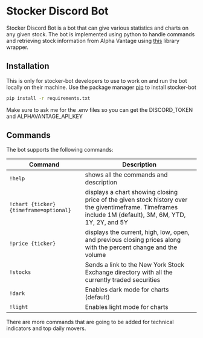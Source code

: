 # Stocker Discord Bot

Stocker Discord Bot is a bot that can give various statistics and charts
on any given stock. The bot is implemented using python to handle commands and retrieving stock information from
Alpha Vantage using <a href="https://github.com/RomelTorres/alpha_vantage">this</a> 
library wrapper.

## Installation

This is only for stocker-bot developers to use to work on and run the bot locally on their machine.
Use the package manager [pip](https://pip.pypa.io/en/stable/) to install stocker-bot

```bash
pip install -r requirements.txt
```

Make sure to ask me for the .env files so you can get the DISCORD_TOKEN and ALPHAVANTAGE_API_KEY

## Commands

The bot supports the following commands:

| Command | Description |
| --- | --- |
| `!help` | shows all the commands and description |
| `!chart {ticker} {timeframe=optional}` | displays a chart showing closing price of the given stock history over the giventimeframe. Timeframes include 1M (default), 3M, 6M, YTD, 1Y, 2Y, and 5Y |
| `!price {ticker}` | displays the current, high, low, open, and previous closing prices along with the percent change and the volume |
| `!stocks` | Sends a link to the New York Stock Exchange directory with all the currently traded securities |
| `!dark` | Enables dark mode for charts (default) |
| `!light` | Enables light mode for charts |

There are more commands that are going to be added for technical indicators and top daily movers.